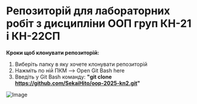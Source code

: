 # Репозиторій для лабораторних робіт з дисципліни ООП груп КН-21 і КН-22СП

**Кроки щоб клонувати репозиторій:**

1. Виберіть папку в яку хочете клонувати репозиторій
2. Нажміть по ній ПКМ ––> Open Git Bash here
3. Введіть у Git Bash команду: **"git clone https://github.com/SekaiHito/oop-2025-kn2.git"**

![Image](https://github.com/user-attachments/assets/3711c614-96be-4b83-bd56-a8e4f0ae0169)
